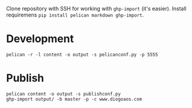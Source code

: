 Clone repository with SSH for working with `ghp-import` (it's easier).
Install requiremens `pip install pelican markdown ghp-import`.

# Development
```pelican -r -l content -o output -s pelicanconf.py -p 5555```

# Publish
```
pelican content -o output -s publishconf.py
ghp-import output/ -b master -p -c www.diogoaos.com
```
